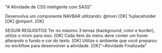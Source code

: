 "# Atividade de CSS inteligente com SASS" 

Desenvolva um componente NAVBAR utilizando: 
@mxin 			[OK]
%placeholder	[OK]
@import. 		[OK]


SEGUIR REQUISITOS
Ter no máximo 3 temas (background, color e border), utilize o mixin para isso.      [OK]
Cada item do menu deve conter um hover alterando o fundo e cor do texto. 			[OK]
Utilize o ambiente que você preparou no workflow para desenvolver a atividade. 		[OK]"~Atividade Finalizada"  
